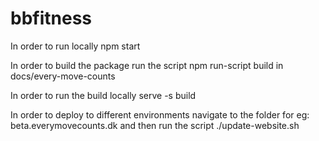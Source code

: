 # bbfitness
In order to run locally
npm start

In order to build the package run the script 
npm run-script build in docs/every-move-counts

In order to run the build locally
serve -s build


In order to deploy to different environments
navigate to the folder for eg: beta.everymovecounts.dk and then run the script ./update-website.sh
